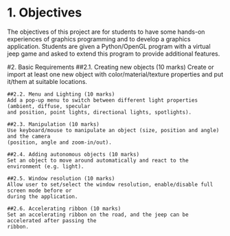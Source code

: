 <h1> 1. Objectives </h1>
    The objectives of this project are for students to have some hands-on experiences of graphics
    programming and to develop a graphics application. Students are given a Python/OpenGL
    program with a virtual jeep game and asked to extend this program to provide additional features.

#2. Basic Requirements
    ##2.1.  Creating new objects (10 marks)
    Create or import at least one new object with color/material/texture properties and put
    it/them at suitable locations.

    ##2.2. Menu and Lighting (10 marks)
    Add a pop-up menu to switch between different light properties (ambient, diffuse, specular
    and position, point lights, directional lights, spotlights).

    ##2.3. Manipulation (10 marks)
    Use keyboard/mouse to manipulate an object (size, position and angle) and the camera
    (position, angle and zoom-in/out).

    ##2.4. Adding autonomous objects (10 marks)
    Set an object to move around automatically and react to the environment (e.g. light).

    ##2.5. Window resolution (10 marks)
    Allow user to set/select the window resolution, enable/disable full screen mode before or
    during the application.

    ##2.6. Accelerating ribbon (10 marks)
    Set an accelerating ribbon on the road, and the jeep can be accelerated after passing the
    ribbon.

